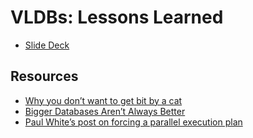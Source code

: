 # VLDBs: Lessons Learned
*  [Slide Deck](https://s3.amazonaws.com/img.bobpusateri.com/pg/s/VLDBs_Lessons_Learned.pdf)

## Resources
* [Why you don’t want to get bit by a cat](https://www.bobpusateri.com/archive/2013/01/cat-bites-suck/)
* [Bigger Databases Aren’t Always Better](https://www.bobpusateri.com/archive/2013/02/bigger-databases-arent-always-better/)
* [Paul White’s post on forcing a parallel execution plan](https://www.sql.kiwi/2011/12/forcing-a-parallel-query-execution-plan.html)